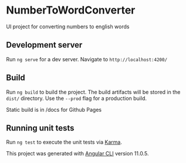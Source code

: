 # NumberToWordConverter

UI project for converting numbers to english words

## Development server

Run `ng serve` for a dev server. Navigate to `http://localhost:4200/`

## Build

Run `ng build` to build the project. The build artifacts will be stored in the `dist/` directory. Use the `--prod` flag for a production build.

Static build is in /docs for Github Pages

## Running unit tests

Run `ng test` to execute the unit tests via [Karma](https://karma-runner.github.io).


This project was generated with [Angular CLI](https://github.com/angular/angular-cli) version 11.0.5.